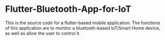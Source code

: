 # Flutter-Bluetooth-App-for-IoT
This is the source code for a flutter-based mobile application. The functions of this application are to monitor a bluetooth-based IoT/Smart Home device, as well as allow the user to control it. 
